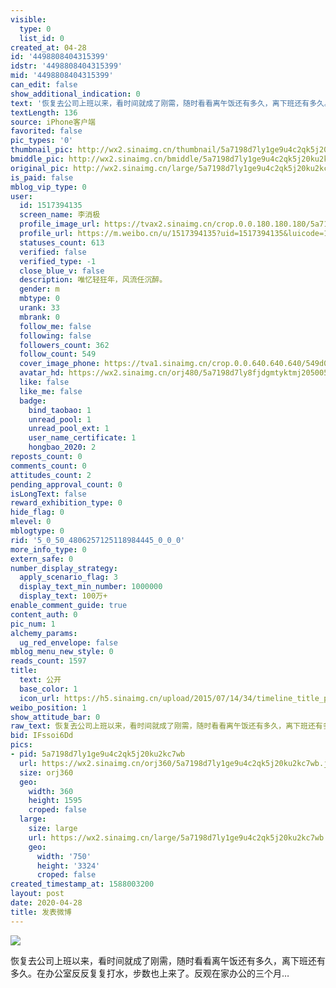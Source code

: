 ```yaml
---
visible:
  type: 0
  list_id: 0
created_at: 04-28
id: '4498808404315399'
idstr: '4498808404315399'
mid: '4498808404315399'
can_edit: false
show_additional_indication: 0
text: '恢复去公司上班以来，看时间就成了刚需，随时看看离午饭还有多久，离下班还有多久。在办公室反反复复打水，步数也上来了。反观在家办公的三个月… '
textLength: 136
source: iPhone客户端
favorited: false
pic_types: '0'
thumbnail_pic: http://wx2.sinaimg.cn/thumbnail/5a7198d7ly1ge9u4c2qk5j20ku2kc7wb.jpg
bmiddle_pic: http://wx2.sinaimg.cn/bmiddle/5a7198d7ly1ge9u4c2qk5j20ku2kc7wb.jpg
original_pic: http://wx2.sinaimg.cn/large/5a7198d7ly1ge9u4c2qk5j20ku2kc7wb.jpg
is_paid: false
mblog_vip_type: 0
user:
  id: 1517394135
  screen_name: 李消极
  profile_image_url: https://tvax2.sinaimg.cn/crop.0.0.180.180.180/5a7198d7ly8fjdgmtyktmj20500500so.jpg?KID=imgbed,tva&Expires=1606399176&ssig=gW%2B4%2BlNZw%2B
  profile_url: https://m.weibo.cn/u/1517394135?uid=1517394135&luicode=10000011&lfid=2304131517394135_-_WEIBO_SECOND_PROFILE_WEIBO
  statuses_count: 613
  verified: false
  verified_type: -1
  close_blue_v: false
  description: 唯忆轻狂年，风流任沉醉。
  gender: m
  mbtype: 0
  urank: 33
  mbrank: 0
  follow_me: false
  following: false
  followers_count: 362
  follow_count: 549
  cover_image_phone: https://tva1.sinaimg.cn/crop.0.0.640.640.640/549d0121tw1egm1kjly3jj20hs0hsq4f.jpg
  avatar_hd: https://wx2.sinaimg.cn/orj480/5a7198d7ly8fjdgmtyktmj20500500so.jpg
  like: false
  like_me: false
  badge:
    bind_taobao: 1
    unread_pool: 1
    unread_pool_ext: 1
    user_name_certificate: 1
    hongbao_2020: 2
reposts_count: 0
comments_count: 0
attitudes_count: 2
pending_approval_count: 0
isLongText: false
reward_exhibition_type: 0
hide_flag: 0
mlevel: 0
mblogtype: 0
rid: '5_0_50_4806257125118984445_0_0_0'
more_info_type: 0
extern_safe: 0
number_display_strategy:
  apply_scenario_flag: 3
  display_text_min_number: 1000000
  display_text: 100万+
enable_comment_guide: true
content_auth: 0
pic_num: 1
alchemy_params:
  ug_red_envelope: false
mblog_menu_new_style: 0
reads_count: 1597
title:
  text: 公开
  base_color: 1
  icon_url: https://h5.sinaimg.cn/upload/2015/07/14/34/timeline_title_public_default.png
weibo_position: 1
show_attitude_bar: 0
raw_text: 恢复去公司上班以来，看时间就成了刚需，随时看看离午饭还有多久，离下班还有多久。在办公室反反复复打水，步数也上来了。反观在家办公的三个月… ​​​
bid: IFssoi6Dd
pics:
- pid: 5a7198d7ly1ge9u4c2qk5j20ku2kc7wb
  url: https://wx2.sinaimg.cn/orj360/5a7198d7ly1ge9u4c2qk5j20ku2kc7wb.jpg
  size: orj360
  geo:
    width: 360
    height: 1595
    croped: false
  large:
    size: large
    url: https://wx2.sinaimg.cn/large/5a7198d7ly1ge9u4c2qk5j20ku2kc7wb.jpg
    geo:
      width: '750'
      height: '3324'
      croped: false
created_timestamp_at: 1588003200
layout: post
date: 2020-04-28
title: 发表微博
---
```


![](http://wx2.sinaimg.cn/large/5a7198d7ly1ge9u4c2qk5j20ku2kc7wb.jpg)

恢复去公司上班以来，看时间就成了刚需，随时看看离午饭还有多久，离下班还有多久。在办公室反反复复打水，步数也上来了。反观在家办公的三个月… 


